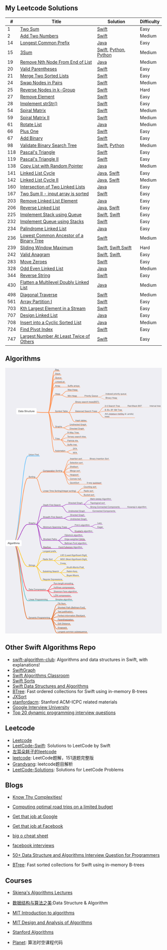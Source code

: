 ## My Leetcode Solutions

| # | Title | Solution | Difficulty |
|---| ----- | -------- | ---------- |
|1|[Two Sum](https://leetcode.com/problems/two-sum/) | [Swift](./algorithms/swift/2Sum/2Sum.swift)|Easy|
|2|[Add Two Numbers](https://leetcode.com/problems/add-two-numbers/) | [Swift](./algorithms/swift/addTwoNumbers/addTwoNumbers.swift)|Medium|
|14|[Longest Common Prefix](https://leetcode.com/problems/longest-common-prefix/) | [Java](./algorithms/java/longestCommonPrefix/longestCommonPrefix.swift)|Easy|
|15|[3Sum](https://leetcode.com/problems/3sum/) | [Swift](./algorithms/swift/3Sum/3Sum.swift), [Python](./algorithms/python/3Sum/3Sum.py), [Python](./algorithms/python/3Sum/3SumII.py)|Medium|
|19|[Remove Nth Node From End of List](https://leetcode.com/problems/remove-nth-node-from-end-of-list/) | [Java](./algorithms/java/removeNthNodeFromEndOfList/removeNthNodeFromEndOfList.java)|Medium|
|20|[Valid Parentheses](https://leetcode.com/problems/valid-parentheses) | [Swift](./algorithms/swift/validParentheses/validParentheses.swift)|Easy|
|21|[Merge Two Sorted Lists](https://leetcode.com/problems/merge-two-sorted-lists/) | [Swift](./algorithms/java/mergeTwoSortedList/mergeTwoSortedList.java)|Easy|
|24|[Swap Nodes in Pairs](https://leetcode.com/problems/swap-nodes-in-pairs/) | [Swift](./algorithms/swift/swapNodesInPairs/swapNodesInPairs.swift)|Medium|
|25|[Reverse Nodes in k-Group](https://leetcode.com/problems/reverse-nodes-in-k-group/) | [Swift](./algorithms/swift/reverseNodesInKGroup/reverseNodesInKGroup.swift)|Hard|
|27|[Remove Element](https://leetcode.com/problems/remove-element/) | [Swift](./algorithms/swift/removeElement/removeElement.swift)|Easy|
|28|[Implement strStr()](https://leetcode.com/problems/implement-strstr/) | [Swift](./algorithms/swift/implementStrStr/implementStrStr().swift)|Easy|
|54|[Spiral Matrix](https://leetcode.com/problems/spiral-matrix/) | [Swift](./algorithms/swift/spiralMatrix/spiralMatrix.swift)|Medium|
|59|[Spiral Matrix II](https://leetcode.com/problems/spiral-matrix-ii/) | [Swift](./algorithms/swift/spiralMatrixII/spiralMatrixII.swift)|Medium|
|61|[Rotate List](https://leetcode.com/problems/rotate-list/) | [Java](./algorithms/java/rotateList/rotateList.java)|Medium|
|66|[Plus One](https://leetcode.com/problems/plus-one) | [Swift](./algorithms/swift/plusOne/plusOne.swift)|Easy|
|67|[Add Binary](https://leetcode.com/problems/add-binary/) | [Swift](./algorithms/swift/addBinary/addBinary.swift)|Easy|
|98|[Validate Binary Search Tree](https://leetcode.com/problems/validate-binary-search-tree/) | [Swift](./algorithms/swift/validateBinarySearchTree/validateBinarySearchTree.swift), [Python](./algorithms/python/validateBinarySearchTree/validateBinarySearchTree.py) |Medium|
|118|[Pascal's Triangle](https://leetcode.com/problems/pascals-triangle/) | [Swift](./algorithms/swift/pascalsTriangle/pascalsTriangle.swift)|Easy|
|119|[Pascal's Triangle II](https://leetcode.com/problems/pascals-triangle-ii/) | [Swift](./algorithms/swift/pascalsTriangleII/pascalsTriangleII.swift)|Easy|
|138|[Copy List with Random Pointer](https://leetcode.com/problems/copy-list-with-random-pointer/) | [Java](./algorithms/java/copyListWithRandomPointer/copyListWithRandomPointer.java)|Medium|
|141|[Linked List Cycle](https://leetcode.com/problems/linked-list-cycle/) | [Java](./algorithms/java/linkedListCycle/linkedListCycle.java), [Swift](./algorithms/swift/linkedListCycle/linkedListCycle.swift)|Easy|
|142|[Linked List Cycle II](https://leetcode.com/problems/linked-list-cycle-ii/) | [Java](./algorithms/java/linkedListCycleII/linkedListCycleII.java), [Swift](./algorithms/swift/linkedListCycleII/linkedListCycleII.swift)|Medium|
|160|[Intersection of Two Linked Lists](https://leetcode.com/problems/intersection-of-two-linked-lists/) | [Java](./algorithms/java/intersectionOfTwoLinkedList/intersectionOfTwoLinkedList.java)|Easy|
|167|[Two Sum II - input array is sorted](https://leetcode.com/problems/two-sum-ii-input-array-is-sorted/) | [Swift](./algorithms/swift/2SumII/2SumII.swift)|Easy|
|203|[Remove Linked List Element](https://leetcode.com/problems/remove-linked-list-elements/) | [Java](./algorithms/java/removeLinkedListElements/removeLinkedListElements.java)|Easy|
|206|[Reverse Linked List](https://leetcode.com/problems/reverse-linked-list/) | [Java](./algorithms/java/reverseLinkedList/reverseLinkedList.java), [Swift](./algorithms/swift/reverseLinkedList/reverseLinkedList1.swift)|Easy|
|225|[Implement Stack using Queue](https://leetcode.com/problems/implement-stack-using-queues/) | [Swift](./algorithms/swift/implementStackUsingQueue/implementStackUsingQueue.swift), [Swift](./algorithms/swift/reverseLinkedList/reverseLinkedList1.swift)|Easy|
|232|[Implement Queue using Stacks](https://leetcode.com/problems/implement-queue-using-stacks) | [Swift](./algorithms/swift/implementQueueUsingStack/implementQueueUsingStack.swift)|Easy|
|234|[Palindrome Linked List](https://leetcode.com/problems/palindrome-linked-list/) | [Java](./algorithms/java/palindromeLinkedList/palindromeLinkedList.java)|Easy|
|236|[Lowest Common Ancestor of a Binary Tree](https://leetcode.com/problems/lowest-common-ancestor-of-a-binary-tree/) | [Swift](./algorithms/swift/lowestCommonAncestorOfABinaryTree/lowestCommonAncestorOfABinaryTree.swift)|Medium|
|239|[Sliding Window Maximum](https://leetcode.com/problems/sliding-window-maximum/) | [Swift](./algorithms/swift/slidingWindowMaximum/slidingWindowMaximum.swift), [Swift](./algorithms/swift/slidingWindowMaximum/slidingWindowMaximumII.swift),[Swift](./algorithms/swift/slidingWindowMaximum/slidingWindowMaximumIII.swift)|Hard|
|242|[Valid Anagram](https://leetcode.com/problems/valid-anagram/) | [Swift](./algorithms/swift/validAnagram/validAnagram.swift), [Swift](./algorithms/swift/validAnagram/validAnagramII.swift),|Easy|
|283|[Move Zeroes](https://leetcode.com/problems/move-zeroes/) | [Swift](./algorithms/swift/moveZeroes/moveZeroes.swift)|Easy|
|328|[Odd Even Linked List](https://leetcode.com/problems/odd-even-linked-list/) | [Java](./algorithms/java/oddEvenLinkedList/oddEvenLinkedList.java)|Medium|
|344|[Reverse String](https://leetcode.com/problems/reverse-string/) | [Swift](./algorithms/swift/reverseString/reverseString.swift)|Easy|
|430|[Flatten a Multilevel Doubly Linked List](https://leetcode.com/problems/flatten-a-multilevel-doubly-linked-list/) | [Java](./algorithms/java/flattenAMultilevelDoublyLinkedList/flattenAMultilevelDoublyLinkedList.java)|Medium|
|498|[Diagonal Traverse](https://leetcode.com/problems/diagonal-traverse/) | [Swift](./algorithms/swift/diagonalTraverse/diagonalTraverse.swift)|Medium|
|561|[Array Partition I](https://leetcode.com/problems/array-partition-i/) | [Swift](./algorithms/swift/arrayPartitionI/arrayPartitionI.swift)|Easy|
|703|[Kth Largest Element in a Stream](https://leetcode.com/problems/kth-largest-element-in-a-stream/) | [Swift](./algorithms/swift/kthLargestElementInAStream/kthLargestElementInAStream.swift)|Easy|
|707|[Design Linked List](https://leetcode.com/problems/design-linked-list/) | [Java](./algorithms/java/designLinkedList/designLinkedList.java)|Easy|
|708|[Insert into a Cyclic Sorted List](https://leetcode.com/problems/insert-into-a-cyclic-sorted-list/) | [Java](./algorithms/java/insertIntoACyclicSortedList/insertIntoACyclicSortedList.java)|Medium|
|724|[Find Pivot Index](https://leetcode.com/articles/find-pivot-index/) | [Swift](./algorithms/swift/findPivotIndex/findPivotIndex.swift)|Easy|
|747|[Largest Number At Least Twice of Others](https://leetcode.com/problems/largest-number-at-least-twice-of-others/description/) | [Swift](./algorithms/swift/largestNumberAtLeastTwiceOfOthers/largestNumberAtLeastTwiceOfOthers.swift)|Easy|


## Algorithms
![Algorithms](Algorithms-MindNode.png)


## Other Swift Algorithms Repo
* [swift-algorithm-club](https://github.com/raywenderlich/swift-algorithm-club): Algorithms and data structures in Swift, with explanations!
* [SwiftGraph](https://github.com/davecom/SwiftGraph)
* [Swift Algorithms Classroom](https://github.com/gmertk/SwiftAlgorithmsClassroom)
* [Swift Sorts](https://github.com/jessesquires/swift-sorts)
* [Swift Data Structures and Algorithms](https://github.com/stupidfive/SwiftDataStructuresAndAlgorithms)
* [BTree](https://github.com/lorentey/BTree): Fast ordered collections for Swift using in-memory B-trees
* [JXSort](https://github.com/JiongXing/JXSort)
* [stanfordacm](https://github.com/jaehyunp/stanfordacm): Stanford ACM-ICPC related materials
* [Google Interview University](https://github.com/jwasham/google-interview-university)
* [Top 20 dynamic programming interview questions](https://www.geeksforgeeks.org/top-20-dynamic-programming-interview-questions/)

## Leetcode
* [Leetcode](https://github.com/Cee/Leetcode)
* [LeetCode-Swift](https://github.com/soapyigu/LeetCode-Swift): Solutions to LeetCode by Swift
* [左耳朵耗子的leetcode](https://github.com/haoel/leetcode)
* [leetcode](https://github.com/soulmachine/leetcode): LeetCode题解，151道题完整版
* [Grandyang](https://www.cnblogs.com/grandyang/p/4606334.html): leetcode题目解析
* [LeetCode-Solutions](https://github.com/xta0/LeetCode-Solutions): Solutions for LeetCode Problems

## Blogs
* [Know Thy Complexities!](http://bigocheatsheet.com/)

* [Computing optimal road trips on a limited budget](http://www.randalolson.com/2016/06/05/computing-optimal-road-trips-on-a-limited-budget)

* [Get that job at Google](http://steve-yegge.blogspot.com/2008/03/get-that-job-at-google.html)

* [Get that job at Facebook](https://www.facebook.com/notes/facebook-engineering/get-that-job-at-facebook/10150964382448920)

* [big o cheat sheet](http://bigocheatsheet.com/)

* [facebook interviews](https://medium.freecodecamp.org/software-engineering-interviews-744380f4f2af)

* [50+ Data Structure and Algorithms Interview Question for Programmers](https://hackernoon.com/50-data-structure-and-algorithms-interview-questions-for-programmers-b4b1ac61f5b0)

* [BTree](https://github.com/attaswift/BTree): Fast sorted collections for Swift using in-memory B-trees

## Courses

* [Skiena's Algorithms Lectures](http://www3.cs.stonybrook.edu/~algorith/video-lectures/)

* [数据结构与算法之美](https://github.com/wangzheng0822/algo):Data Structure & Algorithm

* [MIT Introduction to algorithms](https://ocw.mit.edu/courses/electrical-engineering-and-computer-science/6-006-introduction-to-algorithms-fall-2011/lecture-videos/)

* [MIT Design and Analysis of Algorithms](http://ocw.mit.edu/courses/electrical-engineering-and-computer-science/6-046j-design-and-analysis-of-algorithms-spring-2015/lecture-videos/)

* [Stanford Algorithms](https://lagunita.stanford.edu/courses/course-v1:Engineering+Algorithms1+SelfPaced/info)

* [Planet](https://github.com/xiexiexx/Planet): 算法时空课程代码


